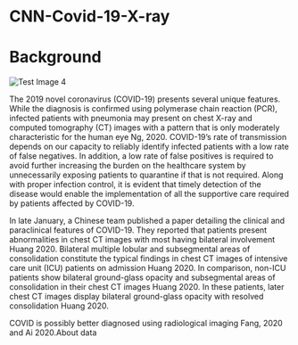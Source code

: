 # CNN-Covid-19-X-ray

# Background

![Test Image 4](https://www.kaggleusercontent.com/kf/68514272/eyJhbGciOiJkaXIiLCJlbmMiOiJBMTI4Q0JDLUhTMjU2In0..q0Aex_MRzthHH6wsJSTOGw.Rm0fIp7rcL-w44nSE9XdQnRHOEK2sm8xDjc-163DEaKZxbI1LaIwl5rOMGk1PhNu9W_flerazDsh6lkYFiwSgw_T9mUFyYy5TZ6Jc-pp0T4YNnHYTZWdtKAqe1m_kL-05UG4M1i9-Gk_P7qoxiAXcnO9EXdLINcMOR44X6jz8_t0fDjPZPMXlKaYqYRoq2FQtM_eb9Awq31KycnXJf7FFYLRBTWZUBQ1wArjR9C3Xe1PXo1qzSRj9tLLGyrJ2Ito76yiYAUlF0A7vARS-IDzoP2TCF2bm19PaKfqRwVNukeJjXgt8rdMyi0dRTRMu0Av245m3Gy70XFUuPpvCWa9bOy4-lNlTctkWr3bCNu7ZMeLYZjYxq2nykMYjGRXURMqKokqEZx44aI0QZWSooXbcMC_4mBqUH_MqWdbjvEt-kulAhEFLyOuW3VnHluFU0stlU9w_zxrWY0mZnH0_AtZFlf4YMn05cbPdAKRYqPZ7o1KLLheKD2bWIBYIXaeyv28JZSdM7Gr133OrAxZrZfuoQ3uzdR3mKzvun119w4n9AuN7R0ADg0uBoKAWt86E1vSB2ZX0pEMoFXyoMzJaIcaySol61rmpcrSeLJ1zmuFuycOgZfKPAGFLqBMs146_SAzGCH3UXl-dEIto9NJGikXzYexZrOcnv8bIFOpoFC6s1RAuKFefF_fi-GPGAKPe0ef.8re-sMvrxRnOTYJKEhM84g/__results___files/__results___9_0.png)

The 2019 novel coronavirus (COVID-19) presents several unique features. While the diagnosis is confirmed using polymerase chain reaction (PCR), infected patients with pneumonia may present on chest X-ray and computed tomography (CT) images with a pattern that is only moderately characteristic for the human eye Ng, 2020. COVID-19’s rate of transmission depends on our capacity to reliably identify infected patients with a low rate of false negatives. In addition, a low rate of false positives is required to avoid further increasing the burden on the healthcare system by unnecessarily exposing patients to quarantine if that is not required. Along with proper infection control, it is evident that timely detection of the disease would enable the implementation of all the supportive care required by patients affected by COVID-19.

In late January, a Chinese team published a paper detailing the clinical and paraclinical features of COVID-19. They reported that patients present abnormalities in chest CT images with most having bilateral involvement Huang 2020. Bilateral multiple lobular and subsegmental areas of consolidation constitute the typical findings in chest CT images of intensive care unit (ICU) patients on admission Huang 2020. In comparison, non-ICU patients show bilateral ground-glass opacity and subsegmental areas of consolidation in their chest CT images Huang 2020. In these patients, later chest CT images display bilateral ground-glass opacity with resolved consolidation Huang 2020.

COVID is possibly better diagnosed using radiological imaging Fang, 2020 and Ai 2020.About data 

